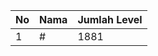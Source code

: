 | No | Nama            | Jumlah Level |
|----|-----------------|--------------|
| 1  | #    |    1881        |
